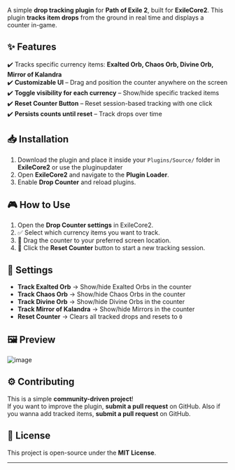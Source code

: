 A simple **drop tracking plugin** for **Path of Exile 2**, built for **ExileCore2**. This plugin **tracks item drops** from the ground in real time and displays a counter in-game.

## ✨ Features
✔️ Tracks specific currency items: **Exalted Orb, Chaos Orb, Divine Orb, Mirror of Kalandra**  
✔️ **Customizable UI** – Drag and position the counter anywhere on the screen  
✔️ **Toggle visibility for each currency** – Show/hide specific tracked items  
✔️ **Reset Counter Button** – Reset session-based tracking with one click  
✔️ **Persists counts until reset** – Track drops over time  

## 📥 Installation
1. Download the plugin and place it inside your `Plugins/Source/` folder in **ExileCore2** or use the pluginupdater
2. Open **ExileCore2** and navigate to the **Plugin Loader**.  
3. Enable **Drop Counter** and reload plugins.  

## 🎮 How to Use
1. Open the **Drop Counter settings** in ExileCore2.  
2. ✅ Select which currency items you want to track.  
3. 💾 Drag the counter to your preferred screen location.  
4. 🔄 Click the **Reset Counter** button to start a new tracking session.  

## 🔧 Settings
- **Track Exalted Orb** → Show/hide Exalted Orbs in the counter  
- **Track Chaos Orb** → Show/hide Chaos Orbs in the counter  
- **Track Divine Orb** → Show/hide Divine Orbs in the counter  
- **Track Mirror of Kalandra** → Show/hide Mirrors in the counter  
- **Reset Counter** → Clears all tracked drops and resets to `0`  

## 🖼️ Preview
![image](https://github.com/user-attachments/assets/d627a965-65ca-4391-a059-151df9c805c1)


## ⚙️ Contributing
This is a simple **community-driven project**!  
If you want to improve the plugin, **submit a pull request** on GitHub.
Also if you wanna add tracked items, **submit a pull request** on GitHub.

## 📜 License
This project is open-source under the **MIT License**.

---
